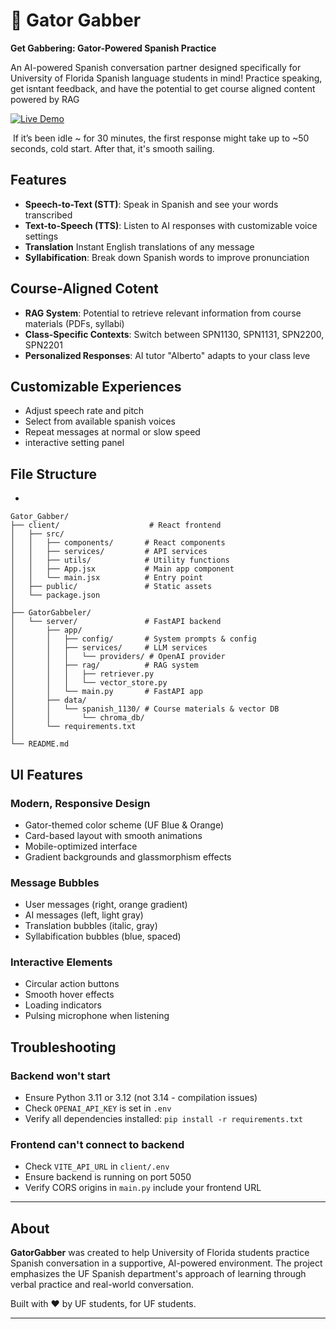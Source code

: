# 🐊 Gator Gabber

**Get Gabbering: Gator-Powered Spanish Practice**

An AI-powered Spanish conversation partner designed specifically for University of Florida Spanish language students in mind! Practice speaking, get isntant feedback, and have the potential to get course aligned content powered by RAG

[![Live Demo](https://img.shields.io/badge/demo-live-success)](https://gatorgabber.vercel.app)

 If it’s been idle ~ for 30 minutes, the first response might take up to ~50 seconds, cold start. After that, it's smooth sailing.

## **Features**
- **Speech-to-Text (STT)**: Speak in Spanish and see your words transcribed
- **Text-to-Speech (TTS)**: Listen to AI responses with customizable voice settings
- **Translation** Instant English translations of any message
- **Syllabification**: Break down Spanish words to improve pronunciation

  
## **Course-Aligned Cotent**
- **RAG System**: Potential to retrieve relevant information from course materials (PDFs, syllabi)
- **Class-Specific Contexts**: Switch between SPN1130, SPN1131, SPN2200, SPN2201
- **Personalized Responses**: AI tutor "Alberto" adapts to your class leve

## **Customizable Experiences**
- Adjust speech rate and pitch
- Select from available spanish voices
- Repeat messages at normal or slow speed
- interactive setting panel
## **File Structure**
- 
```
Gator_Gabber/
├── client/                    # React frontend
│   ├── src/
│   │   ├── components/       # React components
│   │   ├── services/         # API services
│   │   ├── utils/            # Utility functions
│   │   ├── App.jsx           # Main app component
│   │   └── main.jsx          # Entry point
│   ├── public/               # Static assets
│   └── package.json
│
├── GatorGabbeler/
│   └── server/               # FastAPI backend
│       ├── app/
│       │   ├── config/       # System prompts & config
│       │   ├── services/     # LLM services
│       │   │   └── providers/ # OpenAI provider
│       │   ├── rag/          # RAG system
│       │   │   ├── retriever.py
│       │   │   └── vector_store.py
│       │   └── main.py       # FastAPI app
│       ├── data/
│       │   └── spanish_1130/ # Course materials & vector DB
│       │       └── chroma_db/
│       └── requirements.txt
│
└── README.md
```

## UI Features

### **Modern, Responsive Design**
- Gator-themed color scheme (UF Blue & Orange)
- Card-based layout with smooth animations
- Mobile-optimized interface
- Gradient backgrounds and glassmorphism effects

### **Message Bubbles**
- User messages (right, orange gradient)
- AI messages (left, light gray)
- Translation bubbles (italic, gray)
- Syllabification bubbles (blue, spaced)

### **Interactive Elements**
- Circular action buttons
- Smooth hover effects
- Loading indicators
- Pulsing microphone when listening


## Troubleshooting

### **Backend won't start**
- Ensure Python 3.11 or 3.12 (not 3.14 - compilation issues)
- Check `OPENAI_API_KEY` is set in `.env`
- Verify all dependencies installed: `pip install -r requirements.txt`

### **Frontend can't connect to backend**
- Check `VITE_API_URL` in `client/.env`
- Ensure backend is running on port 5050
- Verify CORS origins in `main.py` include your frontend URL


---

## About

**GatorGabber** was created to help University of Florida students practice Spanish conversation in a supportive, AI-powered environment. The project emphasizes the UF Spanish department's approach of learning through verbal practice and real-world conversation.

Built with ❤️ by UF students, for UF students.

---
